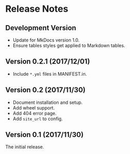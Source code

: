 # Release Notes

## Development Version

* Update for MkDocs version 1.0.
* Ensure tables styles get applied to Markdown tables.

## Version 0.2.1 (2017/12/01)

* Include `*.yml` files in MANIFEST.in.

## Version 0.2 (2017/11/30)

* Document installation and setup.
* Add wheel support.
* Add 404 error page.
* Add `site_url` to config.

## Version 0.1 (2017/11/30)

The initial release.
